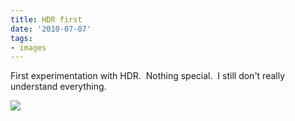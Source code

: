 ```yaml
---
title: HDR first
date: '2010-07-07'
tags:
- images
---
```


First experimentation with HDR.  Nothing special.  I still don't really understand everything.

![][image-1]

[image-1]:	/images/2010/07/img_0680-2_hdr2-2010-06-19-at-20-48-05.jpg